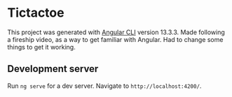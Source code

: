 # Tictactoe

This project was generated with [Angular CLI](https://github.com/angular/angular-cli) version 13.3.3.
Made following a fireship video, as a way to get familiar with Angular. Had to change some things to get it working.

## Development server

Run `ng serve` for a dev server. Navigate to `http://localhost:4200/`. 

